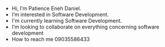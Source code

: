 - Hi, I’m Patience Eneh Daniel.
- I’m interested in Software Development.
- I'm currently learning Software Development.
- I’m looking to collaborate on everything concerning software development
- How to reach me 09035586433

<!---
Enehberry/Enehberry is a ✨ special ✨ repository because its `README.md` (this file) appears on your GitHub profile.
You can click the Preview link to take a look at your changes.
--->
